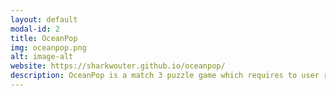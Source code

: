 ```yaml
---
layout: default
modal-id: 2
title: OceanPop
img: oceanpop.png
alt: image-alt
website: https://sharkwouter.github.io/oceanpop/
description: OceanPop is a match 3 puzzle game which requires to user reach the required amount of matches in a limited amount of moves. I build it from scratch as a multi-platform game. It runs on Linux, Windows, Playstation Portable, Playstation Vita and the Wii. I used this project to learn C++ and SDL.
---
```

